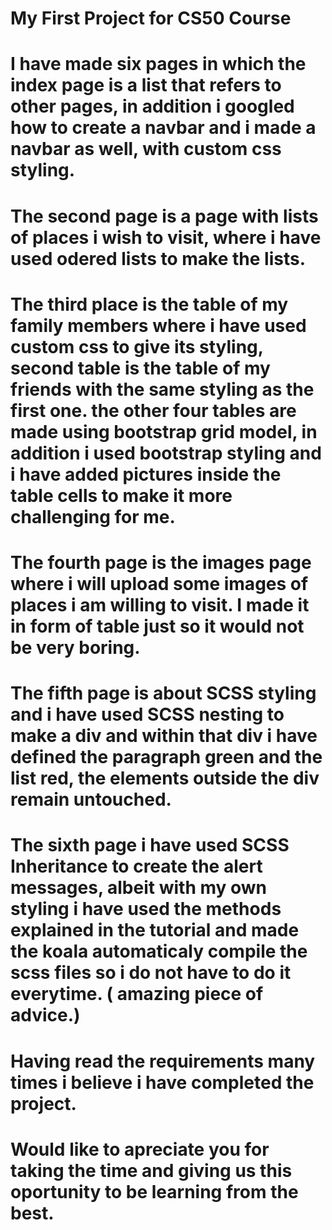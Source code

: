 # My First Project for CS50 Course
# I have made six pages in which the index page is a list that refers to other pages, in addition i googled how to create a navbar and i made a navbar as well, with custom css styling.
# The second page is a page with lists of places i wish to visit, where i have used odered lists to make the lists.
# The third place is the table of my family members where i have used custom css to give its styling, second table is the table of my friends with the same styling as the first one. the other four tables are made using bootstrap grid model, in addition i used bootstrap styling and i have added pictures inside the table cells to make it more challenging for me.
# The fourth page is the images page where i will upload some images of places i am willing to visit. I made it in form of table just so it would not be very boring.
# The fifth page is about SCSS styling and i have used SCSS nesting to make a div and within that div i have defined the paragraph green and the list red, the elements outside the div remain untouched.
# The sixth page i have used SCSS Inheritance to create the alert messages, albeit with my own styling i have used the methods explained in the tutorial and made the koala automaticaly compile the scss files so i do not have to do it everytime. ( amazing piece of advice.)
# Having read the requirements many times i believe i have completed the project.
# Would like to apreciate you for taking the time and giving us this oportunity to be learning from the best.
